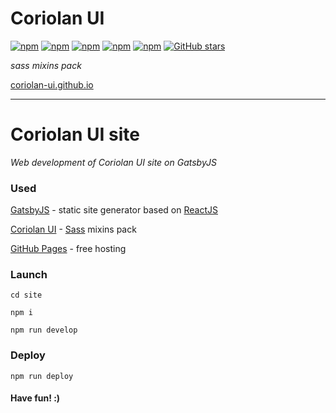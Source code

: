 # Coriolan UI
[![npm](https://img.shields.io/npm/v/coriolan-ui.svg)](https://www.npmjs.com/package/coriolan-ui)
[![npm](https://img.shields.io/npm/dt/coriolan-ui.svg)](https://www.npmjs.com/package/coriolan-ui)
[![npm](https://img.shields.io/npm/dw/coriolan-ui.svg)](https://www.npmjs.com/package/coriolan-ui)
[![npm](https://img.shields.io/npm/dm/coriolan-ui.svg)](https://www.npmjs.com/package/coriolan-ui)
[![npm](https://img.shields.io/npm/dy/coriolan-ui.svg)](https://www.npmjs.com/package/coriolan-ui)
[![GitHub stars](https://img.shields.io/github/stars/badges/shields.svg?style=social&label=Star)](https://github.com/coriolan-ui/coriolan-ui.github.io)

_sass mixins pack_

[coriolan-ui.github.io](https://coriolan-ui.github.io)

---

# Coriolan UI site

_Web development of Coriolan UI site on GatsbyJS_

### Used

[GatsbyJS](https://github.com/gatsbyjs/gatsby) - static site generator based on [ReactJS](https://facebook.github.io/react)

[Coriolan UI](https://coriolan-ui.github.io) - [Sass](http://sass-lang.com) mixins pack

[GitHub Pages](https://pages.github.com) - free hosting

### Launch

`cd site`

`npm i`

`npm run develop`

### Deploy

`npm run deploy`

#### Have fun! :)
